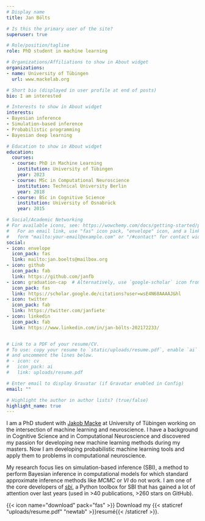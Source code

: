 ```yaml
---
# Display name
title: Jan Bölts

# Is this the primary user of the site?
superuser: true

# Role/position/tagline
role: PhD student in machine learning

# Organizations/Affiliations to show in About widget
organizations:
- name: University of Tübingen
  url: www.mackelab.org

# Short bio (displayed in user profile at end of posts)
bio: I am interested 

# Interests to show in About widget
interests:
- Bayesian inference
- Simulation-based inference
- Probabilistic programming
- Bayesian deep learning

# Education to show in About widget
education:
  courses:
  - course: PhD in Machine Learning
    institution: University of Tübingen
    year: 2023
  - course: MSc in Computational Neuroscience
    institution: Technical University Berlin
    year: 2018
  - course: BSc in Cognitive Science
    institution: University of Osnabrück
    year: 2015

# Social/Academic Networking
# For available icons, see: https://wowchemy.com/docs/getting-started/page-builder/#icons
#   For an email link, use "fas" icon pack, "envelope" icon, and a link in the
#   form "mailto:your-email@example.com" or "/#contact" for contact widget.
social:
- icon: envelope
  icon_pack: fas
  link: mailto:jan.boelts@mailbox.org
- icon: github
  icon_pack: fab
  link: https://github.com/janfb
- icon: graduation-cap  # Alternatively, use `google-scholar` icon from `ai` icon pack
  icon_pack: fas
  link: https://scholar.google.de/citations?user=wsE4N68AAAAJ&hl
- icon: twitter
  icon_pack: fab
  link: https://twitter.com/janfiete
- icon: linkedin
  icon_pack: fab
  link: https://www.linkedin.com/in/jan-bölts-202172233/


# Link to a PDF of your resume/CV.
# To use: copy your resume to `static/uploads/resume.pdf`, enable `ai` icons in `params.toml`, 
# and uncomment the lines below.
# - icon: cv
#   icon_pack: ai
#   link: uploads/resume.pdf

# Enter email to display Gravatar (if Gravatar enabled in Config)
email: ""

# Highlight the author in author lists? (true/false)
highlight_name: true
---
```


I am a PhD student with [Jakob Macke](https://www.mackelab.org) at University of Tübingen working on the intersection of machine learning and neuroscience. 
I have a background in Cognitive Science and in Computational Neuroscience and discovered my passion for developing new machine learning methods during my masters. 
Now I am developing probabilistic machine learning tools and apply them to problems in computational neuroscience. 

My research focus lies on simulation-based inference (SBI), a method to perform Bayesian inference in computational models for which standard approximate inference methods like _MCMC_ or _VI_ do not work. 
I am one of the core developers of [_sbi_](https://www.mackelab.org/sbi), a Python toolbox for SBI that has gained a lot of attention over last years (used in >40 publications, >260 stars on GitHub). 

{{< icon name="download" pack="fas" >}} Download my {{< staticref "uploads/resume.pdf" "newtab" >}}resumé{{< /staticref >}}.
